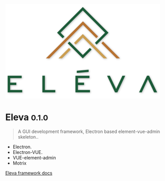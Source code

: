 <!-- _coverpage.md -->

![logo](./img/eleva.jpg)

# Eleva <small>0.1.0</small>

> A GUI development framework, Electron based element-vue-admin skeleton..

- Electron.
- Electron-VUE.
- VUE-element-admin
- Motrix

[Eleva framework docs](#main)

<!-- background color -->

<!--![color](#f0f0f0) -->
